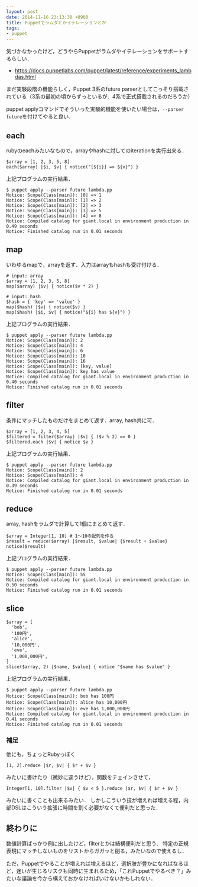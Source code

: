```yaml
---
layout: post
date: 2014-11-16 23:13:30 +0900
title: Puppetでラムダとかイテレーションとか
tags:
- puppet
---
```

気づかなかったけど，どうやらPuppetがラムダやイテレーションをサポートするらしい．

- https://docs.puppetlabs.com/puppet/latest/reference/experiments_lambdas.html

まだ実験段階の機能らしく，Puppet 3系のfuture parserとしてこっそり搭載されている（3系の最初の頃からずっといるが．4系で正式搭載されるのだろうか）

puppet applyコマンドでそういった実験的機能を使いたい場合は，`--parser future`を付けてやると良い．

## each

rubyのeachみたいなもので，arrayやhashに対してのiterationを実行出来る．

```puppet
$array = [1, 2, 3, 5, 8]
each($array) |$i, $v| { notice("[${i}] => ${v}") }
```

上記プログラムの実行結果．

```console
$ puppet apply --parser future lambda.pp
Notice: Scope(Class[main]): [0] => 1
Notice: Scope(Class[main]): [1] => 2
Notice: Scope(Class[main]): [2] => 3
Notice: Scope(Class[main]): [3] => 5
Notice: Scope(Class[main]): [4] => 8
Notice: Compiled catalog for giant.local in environment production in 0.49 seconds
Notice: Finished catalog run in 0.01 seconds
```

## map

いわゆるmapで，arrayを返す．入力はarrayもhashも受け付ける．

```puppet
# input: array
$array = [1, 2, 3, 5, 8]
map($array) |$v| { notice($v * 2) }

# input: hash
$hash = { 'key' => 'value' }
map($hash) |$v| { notice($v) }
map($hash) |$i, $v| { notice("${i} has ${v}") }
```

上記プログラムの実行結果．

```console
$ puppet apply --parser future lambda.pp
Notice: Scope(Class[main]): 2
Notice: Scope(Class[main]): 4
Notice: Scope(Class[main]): 6
Notice: Scope(Class[main]): 10
Notice: Scope(Class[main]): 16
Notice: Scope(Class[main]): [key, value]
Notice: Scope(Class[main]): key has value
Notice: Compiled catalog for giant.local in environment production in 0.40 seconds
Notice: Finished catalog run in 0.01 seconds
```

## filter

条件にマッチしたものだけをまとめて返す．array, hash共に可．

```puppet
$array = [1, 2, 3, 4, 5]
$filtered = filter($array) |$v| { ($v % 2) == 0 }
$filtered.each |$v| { notice $v }
```

上記プログラムの実行結果．

```console
$ puppet apply --parser future lambda.pp
Notice: Scope(Class[main]): 2
Notice: Scope(Class[main]): 4
Notice: Compiled catalog for giant.local in environment production in 0.39 seconds
Notice: Finished catalog run in 0.01 seconds
```

## reduce

array, hashをラムダで計算して1個にまとめて返す．

```puppet
$array = Integer[1, 10] # 1〜10の配列を作る
$result = reduce($array) |$result, $value| {$result + $value}
notice($result)
```

上記プログラムの実行結果．

```console
$ puppet apply --parser future lambda.pp
Notice: Scope(Class[main]): 55
Notice: Compiled catalog for giant.local in environment production in 0.50 seconds
Notice: Finished catalog run in 0.01 seconds
```

## slice


```puppet
$array = [
  'bob',
  '100円',
  'alice',
  '10,000円',
  'eve',
  '1,000,000円',
]
slice($array, 2) |$name, $value| { notice "$name has $value" }
```

上記プログラムの実行結果．

```console
$ puppet apply --parser future lambda.pp
Notice: Scope(Class[main]): bob has 100円
Notice: Scope(Class[main]): alice has 10,000円
Notice: Scope(Class[main]): eve has 1,000,000円
Notice: Compiled catalog for giant.local in environment production in 0.41 seconds
Notice: Finished catalog run in 0.01 seconds
```

### 補足

他にも，ちょっとRubyっぽく

```puppet
[1, 2].reduce |$r, $v| { $r + $v }
```

みたいに書けたり（微妙に違うけど），関数をチェインさせて，

```puppet
Integer[1, 10].filter |$v| { $v < 5 }.reduce |$r, $v| { $r + $v }
```

みたいに書くことも出来るみたい．
しかしこういう技が増えれば増える程，内部DSLはこういう拡張に時間を割く必要がなくて便利だと思った．

## 終わりに

数値計算ばっかり例に出したけど，filterとかは結構便利だと思う．
特定の正規表現にマッチしないものをリストからガガッと削る，みたいなので使えるし．

ただ，Puppetでやることが増えれば増えるほど，選択肢が豊かになればなるほど，迷いが生じるリスクも同時に生まれるため，「これPuppetでやるべき？」みたいな議論を今から構えておかなければいけないかもしれない．
